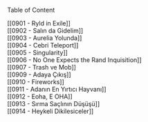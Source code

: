 ---
---  
  
Table of Content  
  
[[0901 - Ryld in Exile]]  
[[0902 - Salın da Gidelim]]  
[[0903 - Aurelia Yolunda]]  
[[0904 - Cebri Teleport]]  
[[0905 - Singularity]]  
[[0906 - No One Expects the Rand Inquisition]]  
[[0907 - Trash ve Mob]]  
[[0909 - Adaya Çıkış]]  
[[0910 - Fireworks]]  
[[0911 - Adanın En Yırtıcı Hayvanı]]  
[[0912 - Eoha, E OHA]]  
[[0913 - Sırma Saçlının Düşüşü]]  
[[0914 - Heykeli Dikilesiceler]]